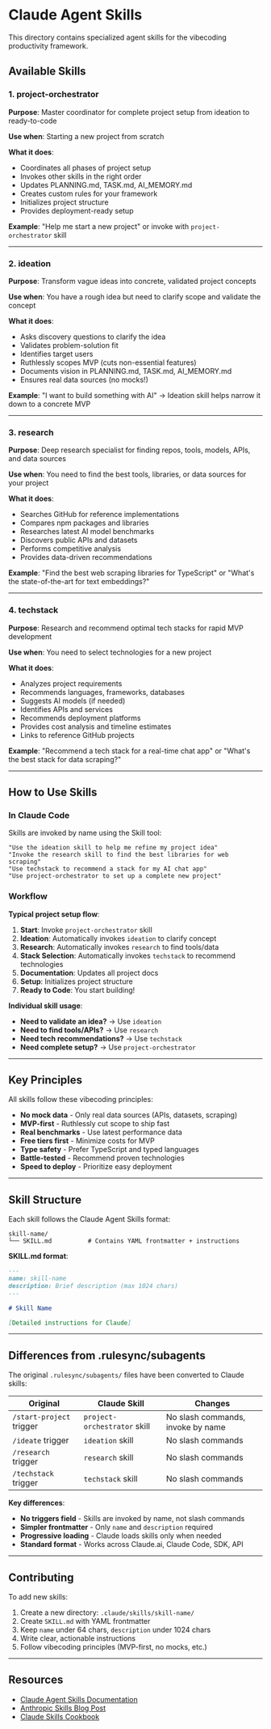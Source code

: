 # Claude Agent Skills

This directory contains specialized agent skills for the vibecoding productivity
framework.

## Available Skills

### 1. **project-orchestrator**

**Purpose**: Master coordinator for complete project setup from ideation to
ready-to-code

**Use when**: Starting a new project from scratch

**What it does**:

- Coordinates all phases of project setup
- Invokes other skills in the right order
- Updates PLANNING.md, TASK.md, AI_MEMORY.md
- Creates custom rules for your framework
- Initializes project structure
- Provides deployment-ready setup

**Example**: "Help me start a new project" or invoke with `project-orchestrator`
skill

---

### 2. **ideation**

**Purpose**: Transform vague ideas into concrete, validated project concepts

**Use when**: You have a rough idea but need to clarify scope and validate the
concept

**What it does**:

- Asks discovery questions to clarify the idea
- Validates problem-solution fit
- Identifies target users
- Ruthlessly scopes MVP (cuts non-essential features)
- Documents vision in PLANNING.md, TASK.md, AI_MEMORY.md
- Ensures real data sources (no mocks!)

**Example**: "I want to build something with AI" → Ideation skill helps narrow
it down to a concrete MVP

---

### 3. **research**

**Purpose**: Deep research specialist for finding repos, tools, models, APIs,
and data sources

**Use when**: You need to find the best tools, libraries, or data sources for
your project

**What it does**:

- Searches GitHub for reference implementations
- Compares npm packages and libraries
- Researches latest AI model benchmarks
- Discovers public APIs and datasets
- Performs competitive analysis
- Provides data-driven recommendations

**Example**: "Find the best web scraping libraries for TypeScript" or "What's
the state-of-the-art for text embeddings?"

---

### 4. **techstack**

**Purpose**: Research and recommend optimal tech stacks for rapid MVP
development

**Use when**: You need to select technologies for a new project

**What it does**:

- Analyzes project requirements
- Recommends languages, frameworks, databases
- Suggests AI models (if needed)
- Identifies APIs and services
- Recommends deployment platforms
- Provides cost analysis and timeline estimates
- Links to reference GitHub projects

**Example**: "Recommend a tech stack for a real-time chat app" or "What's the
best stack for data scraping?"

---

## How to Use Skills

### In Claude Code

Skills are invoked by name using the Skill tool:

```
"Use the ideation skill to help me refine my project idea"
"Invoke the research skill to find the best libraries for web scraping"
"Use techstack to recommend a stack for my AI chat app"
"Use project-orchestrator to set up a complete new project"
```

### Workflow

**Typical project setup flow**:

1. **Start**: Invoke `project-orchestrator` skill
2. **Ideation**: Automatically invokes `ideation` to clarify concept
3. **Research**: Automatically invokes `research` to find tools/data
4. **Stack Selection**: Automatically invokes `techstack` to recommend
   technologies
5. **Documentation**: Updates all project docs
6. **Setup**: Initializes project structure
7. **Ready to Code**: You start building!

**Individual skill usage**:

- **Need to validate an idea?** → Use `ideation`
- **Need to find tools/APIs?** → Use `research`
- **Need tech recommendations?** → Use `techstack`
- **Need complete setup?** → Use `project-orchestrator`

---

## Key Principles

All skills follow these vibecoding principles:

- **No mock data** - Only real data sources (APIs, datasets, scraping)
- **MVP-first** - Ruthlessly cut scope to ship fast
- **Real benchmarks** - Use latest performance data
- **Free tiers first** - Minimize costs for MVP
- **Type safety** - Prefer TypeScript and typed languages
- **Battle-tested** - Recommend proven technologies
- **Speed to deploy** - Prioritize easy deployment

---

## Skill Structure

Each skill follows the Claude Agent Skills format:

```
skill-name/
└── SKILL.md          # Contains YAML frontmatter + instructions
```

**SKILL.md format**:

```markdown
---
name: skill-name
description: Brief description (max 1024 chars)
---

# Skill Name

[Detailed instructions for Claude]
```

---

## Differences from .rulesync/subagents

The original `.rulesync/subagents/` files have been converted to Claude skills:

| Original                 | Claude Skill                 | Changes                           |
| ------------------------ | ---------------------------- | --------------------------------- |
| `/start-project` trigger | `project-orchestrator` skill | No slash commands, invoke by name |
| `/ideate` trigger        | `ideation` skill             | No slash commands                 |
| `/research` trigger      | `research` skill             | No slash commands                 |
| `/techstack` trigger     | `techstack` skill            | No slash commands                 |

**Key differences**:

- **No triggers field** - Skills are invoked by name, not slash commands
- **Simpler frontmatter** - Only `name` and `description` required
- **Progressive loading** - Claude loads skills only when needed
- **Standard format** - Works across Claude.ai, Claude Code, SDK, API

---

## Contributing

To add new skills:

1. Create a new directory: `.claude/skills/skill-name/`
2. Create `SKILL.md` with YAML frontmatter
3. Keep `name` under 64 chars, `description` under 1024 chars
4. Write clear, actionable instructions
5. Follow vibecoding principles (MVP-first, no mocks, etc.)

---

## Resources

- [Claude Agent Skills Documentation](https://docs.claude.com/en/docs/agents-and-tools/agent-skills/overview)
- [Anthropic Skills Blog Post](https://www.anthropic.com/engineering/equipping-agents-for-the-real-world-with-agent-skills)
- [Claude Skills Cookbook](https://github.com/anthropics/claude-cookbooks/tree/main/skills)
